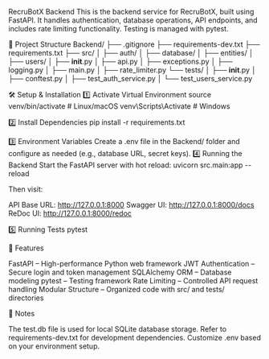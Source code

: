 RecruBotX Backend
This is the backend service for RecruBotX, built using FastAPI. It handles authentication, database operations, API endpoints, and includes rate limiting functionality. Testing is managed with pytest.

📂 Project Structure
Backend/
├── .gitignore
├── requirements-dev.txt
├── requirements.txt
├── src/
│   ├── auth/
│   ├── database/
│   ├── entities/
│   ├── users/
│   ├── __init__.py
│   ├── api.py
│   ├── exceptions.py
│   ├── logging.py
│   ├── main.py
│   ├── rate_limiter.py
└── tests/
│   ├── __init__.py
│   ├── conftest.py
│   ├── test_auth_service.py
│   └── test_users_service.py


🛠️ Setup & Installation
1️⃣ Activate Virtual Environment
source venv/bin/activate  # Linux/macOS
venv\Scripts\Activate     # Windows

2️⃣ Install Dependencies
pip install -r requirements.txt

3️⃣ Environment Variables
Create a .env file in the Backend/ folder and configure as needed (e.g., database URL, secret keys).
4️⃣ Running the Backend
Start the FastAPI server with hot reload:
uvicorn src.main:app --reload

Then visit:

API Base URL: http://127.0.0.1:8000
Swagger UI: http://127.0.0.1:8000/docs
ReDoc UI: http://127.0.0.1:8000/redoc

5️⃣ Running Tests
pytest


🚀 Features

FastAPI – High-performance Python web framework
JWT Authentication – Secure login and token management
SQLAlchemy ORM – Database modeling
pytest – Testing framework
Rate Limiting – Controlled API request handling
Modular Structure – Organized code with src/ and tests/ directories


🧪 Notes

The test.db file is used for local SQLite database storage.
Refer to requirements-dev.txt for development dependencies.
Customize .env based on your environment setup.
